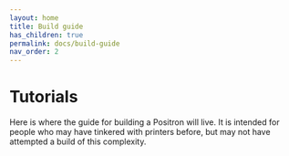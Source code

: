 ```yaml
--- 
layout: home
title: Build guide
has_children: true
permalink: docs/build-guide
nav_order: 2
--- 
```

# Tutorials

Here is where the guide for building a Positron will live.  It is
intended for people who may have tinkered with printers before, but may
not have attempted a build of this complexity.
